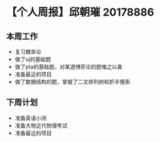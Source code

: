 # 【个人周报】邱朝璀 20178886
## 本周工作
 - 复习概率论
 - 做了oj的基础题
 - 做了pta的基础题，对某道博弈论的题嗤之以鼻
 - 准备最近的项目
 - 做了数据结构的题，掌握了二叉排列树和折半搜索
## 下周计划
 - 准备英语小测
 - 准备大物近代物理考试
 - 准备最近的项目
